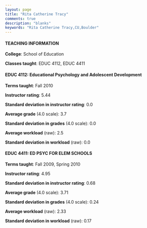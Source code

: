 ```yaml
---
layout: page
title: "Rita Catherine Tracy" 
comments: true
description: "blanks"
keywords: "Rita Catherine Tracy,CU,Boulder"
---
```

<head>
<script src="https://ajax.googleapis.com/ajax/libs/jquery/2.1.3/jquery.min.js"></script>
<script src="https://dl.dropboxusercontent.com/s/pc42nxpaw1ea4o9/highcharts.js?dl=0"></script>
<!-- <script src="../assets/js/highcharts.js"></script> -->
<style type="text/css">@font-face {
	font-family: "Bebas Neue";
	src: url(https://www.filehosting.org/file/details/544349/BebasNeue Regular.otf) format("opentype");
	}
	h1.Bebas { 
		font-family: "Bebas Neue", Verdana, Tahoma;
	}
</style>
</head>
	   
#### TEACHING INFORMATION

**College**: School of Education

**Classes taught**: EDUC 4112, EDUC 4411

#### EDUC 4112: Educational Psychology and Adolescent Development

**Terms taught**: Fall 2010

**Instructor rating**: 5.44

**Standard deviation in instructor rating**: 0.0

**Average grade** (4.0 scale): 3.7

**Standard deviation in grades** (4.0 scale): 0.0

**Average workload** (raw): 2.5

**Standard deviation in workload** (raw): 0.0

#### EDUC 4411: ED PSYC FOR ELEM SCHOOLS

**Terms taught**: Fall 2009, Spring 2010

**Instructor rating**: 4.95

**Standard deviation in instructor rating**: 0.68

**Average grade** (4.0 scale): 3.71

**Standard deviation in grades** (4.0 scale): 0.24

**Average workload** (raw): 2.33

**Standard deviation in workload** (raw): 0.17

